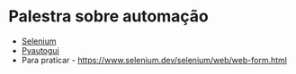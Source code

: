# Palestra sobre automação

- [Selenium](https://www.selenium.dev/pt-br/documentation/)
- [Pyautogui](https://pyautogui.readthedocs.io/en/latest/)
- Para praticar - https://www.selenium.dev/selenium/web/web-form.html